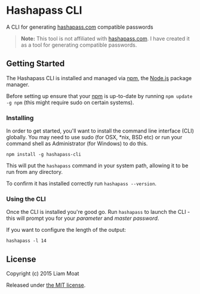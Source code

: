 # Hashapass CLI
A CLI for generating [hashapass.com](http://hashapass.com/) compatible passwords

> **Note:** This tool is not affiliated with [hashapass.com](http://hashapass.com/). I have created it as a tool for generating compatible passwords.


## Getting Started
The Hashapass CLI is installed and managed via [npm](https://npmjs.org/), the [Node.js](http://nodejs.org/) package manager.

Before setting up ensure that your [npm](https://npmjs.org/) is up-to-date by running ```npm update -g npm``` (this might require sudo on certain systems).

### Installing 
In order to get started, you'll want to install the command line interface (CLI) globally. You may need to use sudo (for OSX, \*nix, BSD etc) or run your command shell as Administrator (for Windows) to do this.

```
npm install -g hashapass-cli
```
This will put the ```hashapass``` command in your system path, allowing it to be run from any directory.

To confirm it has installed correctly run ```hashapass --version```.

### Using the CLI
Once the CLI is installed you're good go. Run ```hashapass``` to launch the CLI - this will prompt you for your *parameter* and *master password*.

If you want to configure the length of the output:
```
hashapass -l 14
```

## License
Copyright (c) 2015 Liam Moat

Released under [the MIT license](https://bitbucket.org/liammoat/hashapass-cli/raw/master/LICENCE).
